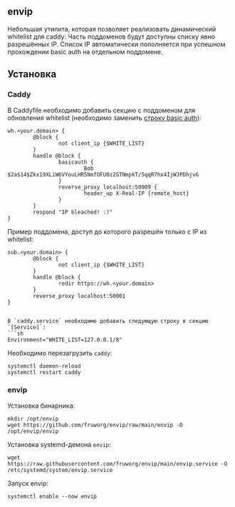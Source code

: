 ## envip
Небольшая утилита, которая позволяет реализовать динамический whitelist для caddy:
Часть поддоменов будут доступны списку явно разрешённых IP.
Список IP автоматически пополняется при успешном прохождении basic auth на отдельном поддомене.

## Установка
### Caddy

В Caddyfile необходимо добавить секцию с поддоменом для обновления whitelist (необходимо заменить [строку basic auth](https://caddyserver.com/docs/caddyfile/directives/basicauth)):
```
wh.<your.domain> {
        @block {
                not client_ip {$WHITE_LIST}
        }
        handle @block {
                basicauth {
                        Bob $2a$14$Zkx19XLiW6VYouLHR5NmfOFU0z2GTNmpkT/5qqR7hx4IjWJPDhjvG
                }
                reverse_proxy localhost:50009 {
                        header_up X-Real-IP {remote_host}
                }
        }
        respond "IP bleached! :)"
}
```

Пример поддомена, доступ до которого разрешён только с IP из whitelist:
```
sub.<your.domain> {
        @block {
                not client_ip {$WHITE_LIST}
        }
        handle @block {
                redir https://wh.<your.domain>
        }
        reverse_proxy localhost:50001
}
```
```

В `caddy.service` необходимо добавить следующую строку в секцию `[Service]`:
```sh
Environment="WHITE_LIST=127.0.0.1/8"
```

Необходимо перезагрузить `caddy`:
```shell
systemctl daemon-reload
systemctl restart caddy
```  

### envip
Установка бинарника:
```shell
mkdir /opt/envip
wget https://github.com/fruworg/envip/raw/main/envip -O /opt/envip/envip
```

Установка systemd-демона `envip`:
```shell
wget https://raw.githubusercontent.com/fruworg/envip/main/envip.service -O /etc/systemd/system/envip.service
```

Запуск envip:
```shell
systemctl enable --now envip
```
